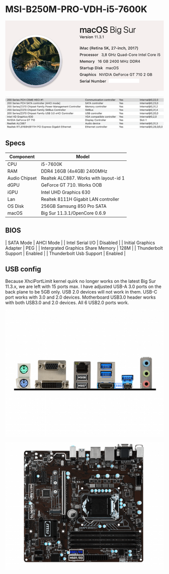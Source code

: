 # MSI-B250M-PRO-VDH-i5-7600K
 <p align="center">
  <img src="Docs/AboutThisMac.png" align=center">
 </p>
 <p align="center">
  <img src="Docs/PCI.png" align=center">
 </p>
 
 ## Specs
 | **Component** | **Model** |
| ------------- | --------- |
| CPU | i5-7600K |
| RAM | DDR4 16GB (4x4GB) 2400MHz |
| Audio Chipset | Realtek ALC887. Works with layout-id 1 |
| dGPU | GeForce GT 710. Works OOB |
| iGPU | Intel UHD Graphics 630 |
| Lan |  Realtek 8111H Gigabit LAN controller |
| OS Disk | 256GB Samsung 850 Pro SATA |
| macOS | Big Sur 11.3.1/OpenCore 0.6.9

## BIOS
| SATA Mode | AHCI Mode |
| Intel Serial I/O | Disabled |
| Initial Graphics Adapter | PEG |
| Intergrated Graphics Share Memory | 128M |
| Thunderbolt Support | Enabled |
| Thunderbolt Usb Support | Enabled |

## USB config
Because XhciPortLimit kernel quirk no longer works on the latest Big Sur 11.3.x, we are left with 15 ports max. I have adjusted USB-A 3.0 ports on the back plane to be 5GB only. USB 2.0 devices will not work in them. USB-C port works with 3.0 and 2.0 devices. Motherboard USB3.0 header works with both USB3.0 and 2.0 devices. All 6 USB2.0 ports work.
 <p align="center">
  <img src="Docs/BackIO.png" align=center">
 </p>
 <p align="center">
  <img src="Docs/B250M-PRO-VDH.png" align=center">
 </p>